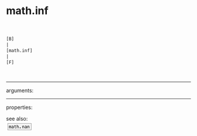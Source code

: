 # math.inf

```


[B]
|
[math.inf]
|
[F]

            
```
---
arguments:


---
properties:


see also:<br>
![math.nan](img/object_math.nan.png)
